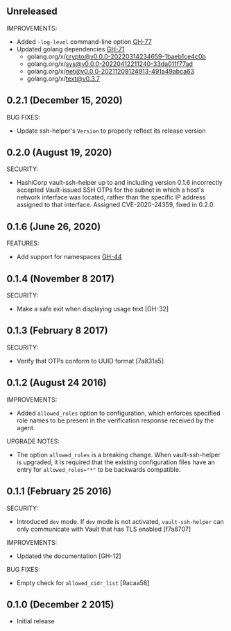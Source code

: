 ## Unreleased

IMPROVEMENTS:

* Added `-log-level` command-line option [GH-77](https://github.com/hashicorp/vault-ssh-helper/pull/77)
* Updated golang dependencies [GH-71](https://github.com/hashicorp/vault-ssh-helper/pull/71)
  * golang.org/x/crypto@v0.0.0-20220314234659-1baeb1ce4c0b
  * golang.org/x/sys@v0.0.0-20220412211240-33da011f77ad
  * golang.org/x/net@v0.0.0-20211209124913-491a49abca63
  * golang.org/x/text@v0.3.7

## 0.2.1 (December 15, 2020)

BUG FIXES:

  * Update ssh-helper's `Version` to properly reflect its release version

## 0.2.0 (August 19, 2020)

SECURITY:

- HashiCorp vault-ssh-helper up to and including version 0.1.6 incorrectly accepted Vault-issued 
  SSH OTPs for the subnet in which a host's network interface was located, rather than the specific IP address 
  assigned to that interface. Assigned CVE-2020-24359, fixed in 0.2.0.

## 0.1.6 (June 26, 2020)

FEATURES:

  * Add support for namespaces [GH-44](https://github.com/hashicorp/vault-ssh-helper/pull/44)


## 0.1.4 (November 8 2017)

SECURITY:

  * Make a safe exit when displaying usage text [GH-32]

## 0.1.3 (February 8 2017)

SECURITY:

  * Verify that OTPs conform to UUID format [7a831a5]

## 0.1.2 (August 24 2016)

IMPROVEMENTS:

  * Added `allowed_roles` option to configuration, which enforces specified
    role names to be present in the verification response received by the agent.

UPGRADE NOTES:

  * The option `allowed_roles` is a breaking change. When vault-ssh-helper
    is upgraded, it is required that the existing configuration files have
    an entry for `allowed_roles="*"` to be backwards compatible.

## 0.1.1 (February 25 2016)

SECURITY:

  * Introduced `dev` mode. If `dev` mode is not activated, `vault-ssh-helper`
    can only communicate with Vault that has TLS enabled [f7a8707]

IMPROVEMENTS:

  * Updated the documentation [GH-12]

BUG FIXES:

  * Empty check for `allowed_cidr_list` [9acaa58]

## 0.1.0 (December 2 2015)

  * Initial release
